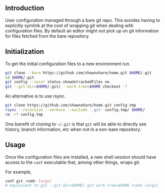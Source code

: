 ## Introduction

User configuration managed through a bare git repo. This avoides having to
explicitly symlink at the cost of wrapping git when dealing with configuration
files. By default an editor might not pick up on git information for files
fetched from the bare repository.

## Initialization

To get the initial configuration files to a new environment run.

```bash
git clone --bare https://github.com/shawnohare/home.git $HOME/.git
cd $HOME/.git
git config --local status.showUntrackedFiles no
git --git-dir=$HOME/.git/ --work-tree=$HOME checkout -f
```

An alternative is to use rsync.
```bash
git clone https://github.com/shawnohare/home.git config.tmp
rsync --recursive --verbose --exclude '.git' config.tmp/ $HOME/
rm -rf config.tmp
```

One benefit of cloning to `~/.git` is that `git` will be able to directly see
history, branch information, etc when not in a non-bare repository.

## Usage

Once the configuration files are installed, a new shell session should have
access to the `conf` executable that, among other things, wraps git.

For example,

```bash
conf git <cmd> [args]
# equivalent to git --git-dir=$HOME/.git work-tree=$HOME <cmd> [args]
```
